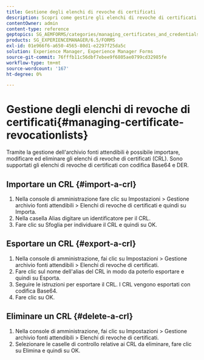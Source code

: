 ```yaml
---
title: Gestione degli elenchi di revoche di certificati
description: Scopri come gestire gli elenchi di revoche di certificati. È possibile importare, modificare ed eliminare gli elenchi di revoche di certificati (CRL) utilizzando Gestione archivio fonti attendibili.
contentOwner: admin
content-type: reference
geptopics: SG_AEMFORMS/categories/managing_certificates_and_credentials
products: SG_EXPERIENCEMANAGER/6.5/FORMS
exl-id: 01e966f6-a650-4565-80d1-e2297f25da5c
solution: Experience Manager, Experience Manager Forms
source-git-commit: 76fffb11c56dbf7ebee9f6805ae0799cd32985fe
workflow-type: tm+mt
source-wordcount: '167'
ht-degree: 0%

---
```


# Gestione degli elenchi di revoche di certificati{#managing-certificate-revocationlists}

Tramite la gestione dell&#39;archivio fonti attendibili è possibile importare, modificare ed eliminare gli elenchi di revoche di certificati (CRL). Sono supportati gli elenchi di revoche di certificati con codifica Base64 e DER.

## Importare un CRL {#import-a-crl}

1. Nella console di amministrazione fare clic su Impostazioni > Gestione archivio fonti attendibili > Elenchi di revoche di certificati e quindi su Importa.
1. Nella casella Alias digitare un identificatore per il CRL.
1. Fare clic su Sfoglia per individuare il CRL e quindi su OK.

## Esportare un CRL {#export-a-crl}

1. Nella console di amministrazione, fai clic su Impostazioni > Gestione archivio fonti attendibili > Elenchi di revoche di certificati.
1. Fare clic sul nome dell&#39;alias del CRL in modo da poterlo esportare e quindi su Esporta.
1. Seguire le istruzioni per esportare il CRL. I CRL vengono esportati con codifica Base64.
1. Fare clic su OK.

## Eliminare un CRL {#delete-a-crl}

1. Nella console di amministrazione, fai clic su Impostazioni > Gestione archivio fonti attendibili > Elenchi di revoche di certificati.
1. Selezionare le caselle di controllo relative ai CRL da eliminare, fare clic su Elimina e quindi su OK.
